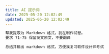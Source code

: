 ```yaml
---
title: AI 提示词
date: 2025-05-20 12:02:49
updated: 2025-05-20 12:02:49
---
```


```markdown
帮我提取为 Markdown 格式，我在制作试卷。
要求 71-75 保留英文原文，不要翻译
```

<!-- more -->

```markdown
总结并输出 markdown 格式，方便我复习软件设计师考试
```
